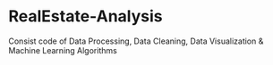 # RealEstate-Analysis
Consist code of Data Processing, Data Cleaning, Data Visualization &amp; Machine Learning Algorithms
